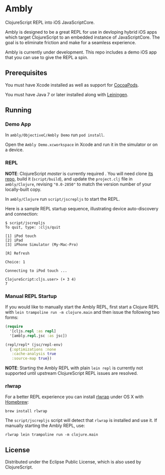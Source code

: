 # Ambly

ClojureScript REPL into iOS JavaScriptCore.

Ambly is designed to be a great REPL for use in devloping hybrid iOS apps which target ClojureScript to an embedded instance of JavaScriptCore. The goal is to eliminate friction and make for a seamless experience.

Ambly is currently under development. This repo includes a demo iOS app that you can use to give the REPL a spin.

## Prerequisites

You must have Xcode installed as well as support for [CocoaPods](http://cocoapods.org). 

You must have Java 7 or later installed along with [Leiningen](http://leiningen.org).

## Running

### Demo App

In `ambly/ObjectiveC/Ambly Demo` run `pod install`.

Open the `Ambly Demo.xcworkspace` in Xcode and run it in the simulator or on a device.

### REPL

**NOTE**: ClojureScript _master_ is currently required . You will need clone [its repo](https://github.com/clojure/clojurescript), build it (`script/build`), and update the `project.clj` file in `ambly/Clojure`, revising `"0.0-2850"` to match the version number of your locally-built copy.

In `ambly/Clojure` run `script/jscrepljs` to start the REPL.

Here is a sample REPL startup sequence, illustrating device auto-discovery and connection:

```
$ script/jscrepljs 
To quit, type: :cljs/quit

[1] iPod touch
[2] iPad
[3] iPhone Simulator (My-Mac-Pro)

[R] Refresh

Choice: 1

Connecting to iPod touch ...

ClojureScript:cljs.user> (+ 3 4)
7
```

### Manual REPL Startup

If you would like to manually start the Ambly REPL, first start a Clojure REPL with `lein trampoline run -m clojure.main` and then issue the following two forms:

```clojure
(require
  '[cljs.repl :as repl]
  '[ambly.repl.jsc :as jsc])
```

```clojure
(repl/repl* (jsc/repl-env)
  {:optimizations :none
   :cache-analysis true
   :source-map true})
```

**NOTE**: Starting the Ambly REPL with plain `lein repl` is currently not supported until upstream ClojureScript REPL issues are resolved.

### rlwrap

For a better REPL experience you can install
[rlwrap](http://utopia.knoware.nl/~hlub/uck/rlwrap/) under OS X with
[Homebrew](http://brew.sh/):

```
brew install rlwrap
```

The `script/jscrepljs` script will detect that `rlwrap` is installed and use it. If manually starting the Ambly REPL, use:

```
rlwrap lein trampoline run -m clojure.main
```

## License

Distributed under the Eclipse Public License, which is also used by ClojureScript.
